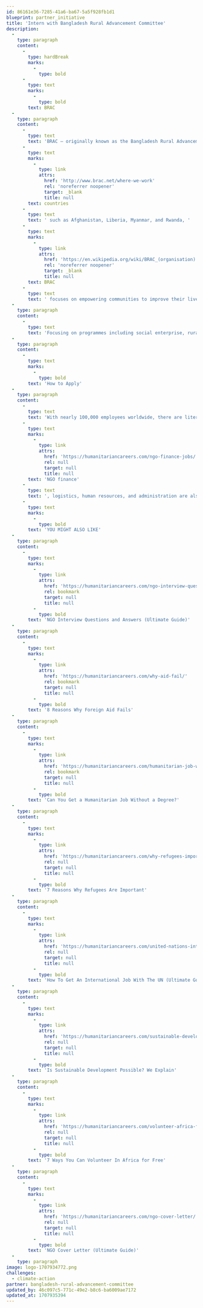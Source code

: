 ```yaml
---
id: 86161e36-7285-41a6-ba67-5a5f928fb1d1
blueprint: partner_initiative
title: 'Intern with Bangladesh Rural Advancement Committee'
description:
  -
    type: paragraph
    content:
      -
        type: hardBreak
        marks:
          -
            type: bold
      -
        type: text
        marks:
          -
            type: bold
        text: BRAC
  -
    type: paragraph
    content:
      -
        type: text
        text: 'BRAC – originally known as the Bangladesh Rural Advancement Committee, is the largest NGO is the world. It is also one of the best to work for. With enormous projects in Bangladesh, as well as programmes in '
      -
        type: text
        marks:
          -
            type: link
            attrs:
              href: 'http://www.brac.net/where-we-work'
              rel: 'noreferrer noopener'
              target: _blank
              title: null
        text: countries
      -
        type: text
        text: ' such as Afghanistan, Liberia, Myanmar, and Rwanda, '
      -
        type: text
        marks:
          -
            type: link
            attrs:
              href: 'https://en.wikipedia.org/wiki/BRAC_(organisation)'
              rel: 'noreferrer noopener'
              target: _blank
              title: null
        text: BRAC
      -
        type: text
        text: ' focuses on empowering communities to improve their lives. BRAC is known for its innovative approach to development work and the lasting impact it has had in Bangladesh and around the world.'
  -
    type: paragraph
    content:
      -
        type: text
        text: 'Focusing on programmes including social enterprise, rural development, education, and water and sanitation, BRAC is especially good to work for if you are interested in these areas. Their long history, and proven ability to produce sustainable results, means BRAC is highly regarding in the NGO sector. This is another reason why it is one of the best NGOs to work for.'
  -
    type: paragraph
    content:
      -
        type: text
        marks:
          -
            type: bold
        text: 'How to Apply'
  -
    type: paragraph
    content:
      -
        type: text
        text: 'With nearly 100,000 employees worldwide, there are literally thousands of jobs at BRAC. If you are interested in working for the NGO, a background in social development, microfinance or women’s empowerment would be an asset. However, those experienced working in '
      -
        type: text
        marks:
          -
            type: link
            attrs:
              href: 'https://humanitariancareers.com/ngo-finance-jobs/'
              rel: null
              target: null
              title: null
        text: 'NGO finance'
      -
        type: text
        text: ', logistics, human resources, and administration are also extensively recruited for in an NGO as large as BRAC.'
      -
        type: text
        marks:
          -
            type: bold
        text: 'YOU MIGHT ALSO LIKE'
  -
    type: paragraph
    content:
      -
        type: text
        marks:
          -
            type: link
            attrs:
              href: 'https://humanitariancareers.com/ngo-interview-questions-and-answers/'
              rel: bookmark
              target: null
              title: null
          -
            type: bold
        text: 'NGO Interview Questions and Answers (Ultimate Guide)'
  -
    type: paragraph
    content:
      -
        type: text
        marks:
          -
            type: link
            attrs:
              href: 'https://humanitariancareers.com/why-aid-fail/'
              rel: bookmark
              target: null
              title: null
          -
            type: bold
        text: '8 Reasons Why Foreign Aid Fails'
  -
    type: paragraph
    content:
      -
        type: text
        marks:
          -
            type: link
            attrs:
              href: 'https://humanitariancareers.com/humanitarian-job-without-degree/'
              rel: bookmark
              target: null
              title: null
          -
            type: bold
        text: 'Can You Get a Humanitarian Job Without a Degree?'
  -
    type: paragraph
    content:
      -
        type: text
        marks:
          -
            type: link
            attrs:
              href: 'https://humanitariancareers.com/why-refugees-important/'
              rel: null
              target: null
              title: null
          -
            type: bold
        text: '7 Reasons Why Refugees Are Important'
  -
    type: paragraph
    content:
      -
        type: text
        marks:
          -
            type: link
            attrs:
              href: 'https://humanitariancareers.com/united-nations-international-job/'
              rel: null
              target: null
              title: null
          -
            type: bold
        text: 'How To Get An International Job With The UN (Ultimate Guide)'
  -
    type: paragraph
    content:
      -
        type: text
        marks:
          -
            type: link
            attrs:
              href: 'https://humanitariancareers.com/sustainable-development-possible/'
              rel: null
              target: null
              title: null
          -
            type: bold
        text: 'Is Sustainable Development Possible? We Explain'
  -
    type: paragraph
    content:
      -
        type: text
        marks:
          -
            type: link
            attrs:
              href: 'https://humanitariancareers.com/volunteer-africa-free/'
              rel: null
              target: null
              title: null
          -
            type: bold
        text: '7 Ways You Can Volunteer In Africa for Free'
  -
    type: paragraph
    content:
      -
        type: text
        marks:
          -
            type: link
            attrs:
              href: 'https://humanitariancareers.com/ngo-cover-letter/'
              rel: null
              target: null
              title: null
          -
            type: bold
        text: 'NGO Cover Letter (Ultimate Guide)'
  -
    type: paragraph
image: logo-1707934772.png
challenges:
  - climate-action
partner: bangladesh-rural-advancement-committee
updated_by: 46c097c5-771c-49e2-b8c6-ba6009ae7172
updated_at: 1707935394
---
```

